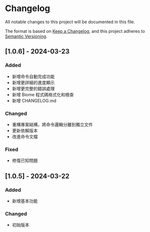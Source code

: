 # Changelog

All notable changes to this project will be documented in this file.

The format is based on [Keep a Changelog](https://keepachangelog.com/en/1.0.0/),
and this project adheres to [Semantic Versioning](https://semver.org/spec/v2.0.0.html).

## [1.0.6] - 2024-03-23

### Added
- 新增命令自動完成功能
- 新增更詳細的進度顯示
- 新增更完整的錯誤處理
- 新增 Biome 程式碼格式化和檢查
- 新增 CHANGELOG.md

### Changed
- 重構專案結構，將命令邏輯分離到獨立文件
- 更新依賴版本
- 改進命令文檔

### Fixed
- 修復已知問題

## [1.0.5] - 2024-03-22

### Added
- 新增基本功能

### Changed
- 初始版本 